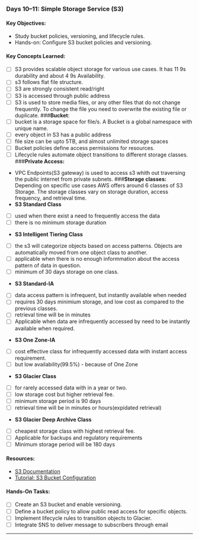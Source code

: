 
### **Days 10–11: Simple Storage Service (S3)**
#### **Key Objectives:**
- Study bucket policies, versioning, and lifecycle rules.
- Hands-on: Configure S3 bucket policies and versioning.

#### **Key Concepts Learned:**
- [ ] S3 provides scalable object storage for various use cases. It has 11 9s durability and about 4 9s Availability.
- [ ] s3 follows flat file structure.
- [ ] S3 are strongly consistent read/right
- [ ] S3 is accessed through public address
- [ ] S3 is used to store media files, or any other files that do not change frequently. To change the file you need to overwrite the existing file or duplicate.
###**Bucket**:
- [ ] bucket is a storage space for file/s. A Bucket is a global namespace with unique name. 
- [ ] every object in S3 has a public address
- [ ] file size can be upto 5TB, and almost unlimited storage spaces
- [ ] Bucket policies define access permissions for resources.
- [ ] Lifecycle rules automate object transitions to different storage classes.
###**Private Access:**
- VPC Endpoints(S3 gateway) is used to access s3 whith out traversing the public internet from private subnets.
###**Storage classes:**
Depending on specific use cases AWS offers around 6 classes of S3 Storage. The storage classes vary on storage duration, access frequency, and retrieval time.
- **S3 Standard Class**
- [ ] used when there exist a need to frequently access the data
- [ ] there is no minimum storage duration 
- **S3 Intelligent Tiering Class**
- [ ] the s3 will categorize objects based on access patterns. Objects are automatically moved from one object class to another.
- [ ] applicable when there is no enough informmation about the access pattern of data in question.
- [ ] minimum of 30 days storage on one class.
- **S3 Standard-IA**
- [ ] data access pattern is infrequent, but instantly available when needed
- [ ] requires 30 days minimium storage, and low cost as compared to the previous classes.
- [ ] retrieval time will be in minutes
- [ ] Applicable when data are infrequently accessed by need to be instantly available when required.
- **S3 One Zone-IA**
- [ ] cost effective class for infrequently accessed data with instant access requirement.
- [ ] but low availability(99.5%) - because of One Zone
- **S3 Glacier Class**
- [ ] for rarely accessed data with in a year or two. 
- [ ] low storage cost but higher retrieval fee. 
- [ ] minimum storage period is 90 days
- [ ] retrieval time will be in minutes or hours(expidated retrieval)
- **S3 Glacier Deep Archive Class**
- [ ] cheapest storage class with highest retrieval fee.
- [ ] Applicable for backups and regulatory requirements
- [ ] Minimum storage period will be 180 days

#### **Resources:**
- [S3 Documentation](https://aws.amazon.com/s3/)
- [Tutorial: S3 Bucket Configuration](https://docs.aws.amazon.com/AmazonS3/latest/userguide/creating-bucket.html)

#### **Hands-On Tasks:**
- [ ] Create an S3 bucket and enable versioning.
- [ ] Define a bucket policy to allow public read access for specific objects.
- [ ] Implement lifecycle rules to transition objects to Glacier.
- [ ] Integrate SNS to deliver message to subscribers through email

---

